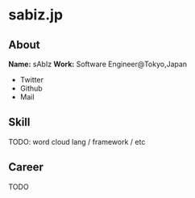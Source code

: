 # sabiz.jp
## About
**Name:** sAbIz
**Work:** Software Engineer@Tokyo,Japan
- Twitter
- Github
- Mail

## Skill
TODO: word cloud
lang / framework / etc
## Career
TODO
